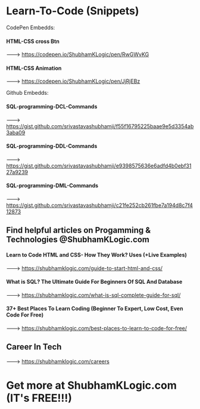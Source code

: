 # Learn-To-Code (Snippets)


CodePen Embedds:

#### HTML-CSS cross Btn #### 
---> https://codepen.io/ShubhamKLogic/pen/RwGWvKG

#### HTML-CSS Animation ####
---> https://codepen.io/ShubhamKLogic/pen/JjRjEBz


Github Embedds:

#### SQL-programming-DCL-Commands #### 
--->   https://gist.github.com/srivastavashubhamji/f55f16795225baae9e5d3354ab3aba09

#### SQL-programming-DDL-Commands ####  
---> https://gist.github.com/srivastavashubhamji/e9398575636e6adfd4b0ebf3127a9239

#### SQL-programming-DML-Commands #### 
---> https://gist.github.com/srivastavashubhamji/c21fe252cb261fbe7a194d8c7f412873


## Find helpful articles on Progamming & Technologies @ShubhamKLogic.com ##

#### Learn to Code HTML and CSS- How They Work? Uses (+Live Examples) #### 
---> https://shubhamklogic.com/guide-to-start-html-and-css/

#### What is SQL? The Ultimate Guide For Beginners Of SQL And Database #### 
---> https://shubhamklogic.com/what-is-sql-complete-guide-for-sql/

#### 37+ Best Places To Learn Coding (Beginner To Expert, Low Cost, Even Code For Free) #### 
---> https://shubhamklogic.com/best-places-to-learn-to-code-for-free/


## Career In Tech ##
---> https://shubhamklogic.com/careers

# Get more at ShubhamKLogic.com (IT's FREE!!!) #
